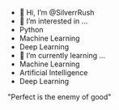 - 👋 Hi, I’m @SilverrRush
- 👀 I’m interested in ...
-   Python
-   Machine Learning
-   Deep Learning
- 🌱 I’m currently learning ...
-   Machine Learning
-   Artificial Intelligence
-   Deep Learning

"Perfect is the enemy of good"


<!---
SilverrRush/SilverrRush is a ✨ special ✨ repository because its `README.md` (this file) appears on your GitHub profile.
You can click the Preview link to take a look at your changes.
--->
